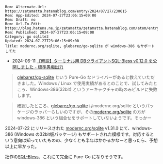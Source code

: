 ```header
Rem: Alternate-Url: https://zetamatta.hatenablog.com/entry/2024/07/27/230615
Rem: App-Edited: 2024-07-27T23:06:15+09:00
Rem: Draft: no
Rem: Url-To-Edit: https://blog.hatena.ne.jp/zetamatta/zetamatta.hatenablog.com/atom/entry/6801883189125159592
Rem: Published: 2024-07-27T23:06:15+09:00
Category: go sqlite3
Updated: 2024-07-27T23:06:15+09:00
Title: modernc.org/sqlite, glebarez/go-sqlite が windows-386 もサポートしてた
```
+ 2024-06-11 [【解説】ターミナル用 DBクライアントSQL-Bless v0.12.0 を公開しました - 標準愚痴出力](https://zetamatta.hatenablog.com/entry/2024/05/30/082549)

> [glebarez/go-sqlite] という Pure-Go なドライバーがあると教えていただきました。Windows / Linux で使用実績があるとのことで、試してみたところ、Windows-386(32bit) というアーキテクチャの時のみビルドに失敗します。

> 確認したところ、[glebarez/go-sqlite] はmodernc.org/sqlite というパッケージのラッパーらしいのですが、その[modernc.org/sqlite] の方が windows-386 という組合せをサポートしていないようです。そっかー

2024-07-22 にリリースされた [modernc.org/sqlite] v1.31.0  にて、windows-386 (Windows の32bit版パッケージ) もサポートされた模様です。対応するという意向は知っていたものの、少なくとも半年はかかるかなーと思ったら、予想以上に早かった。

[glebarez/go-sqlite]: https://github.com/glebarez/go-sqlite
[modernc.org/sqlite]: https://pkg.go.dev/modernc.org/sqlite

拙作の[SQL-Bless]、これにて完全に Pure-Go になりそうです。

[SQL-Bless]: https://github.com/hymkor/sqlbless
